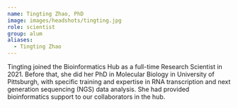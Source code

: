 ```yaml
---
name: Tingting Zhao, PhD
image: images/headshots/tingting.jpg
role: scientist
group: alum
aliases:
  - Tingting Zhao
---
```


Tingting joined the Bioinformatics Hub as a full-time Research Scientist in 2021. Before that, she did her PhD in Molecular Biology in University of Pittsburgh, with specific training and expertise in RNA transcription and next generation sequencing (NGS) data analysis. She had provided bioinformatics support to our collaborators in the hub. 

